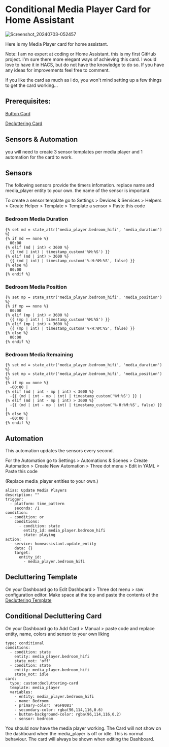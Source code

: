 # **Conditional Media Player Card for Home Assistant**

![Screenshot_20240703-052457](https://github.com/CollotsSpot/Conditional-Media-Player/assets/62449370/548272ef-12af-4693-b647-a6d2a85d00b3)

Here is my Media Player card for home assistant.

Note: I am no expert at coding or Home Assistant. this is my first GitHub project. I'm sure there more elegant ways of achieving this card. I would love to have it in HACS, but do not have the knowledge to do so. If you have any ideas for improvements feel free to comment.

If you like the card as much as i do, you won't mind setting up a few things to get the card working...

## **Prerequisites:**

[Button Card](https://github.com/custom-cards/button-card)

[Decluttering Card](https://github.com/custom-cards/decluttering-card)

##  Sensors & Automation

you will need to create 3 sensor templates per media player and 1 automation for the card to work.

## Sensors

The following sensors provide the timers infomation. replace name and media_player entity to your own. the name of the sensor is important.

To create a sensor template go to Settings > Devices & Services > Helpers > Create Helper > Template > Template a sensor > Paste this code


### **Bedroom Media Duration**

```
{% set md = state_attr('media_player.bedroom_hifi', 'media_duration') %}
{% if md == none %}
  00:00
{% elif (md | int) < 3600 %}
  {{ (md | int) | timestamp_custom('%M:%S') }}
{% elif (md | int) > 3600 %}
  {{ (md | int) | timestamp_custom('%-H:%M:%S', false) }}
{% else %}
  00:00
{% endif %}
```

### **Bedroom Media Position**

```
{% set mp = state_attr('media_player.bedroom_hifi', 'media_position') %}
{% if mp == none %}
  00:00
{% elif (mp | int) < 3600 %}
  {{ (mp | int) | timestamp_custom('%M:%S') }}
{% elif (mp | int) > 3600 %}
  {{ (mp | int) | timestamp_custom('%-H:%M:%S', false) }}
{% else %}
  00:00
{% endif %}
```

### **Bedroom Media Remaining**

```
{% set md = state_attr('media_player.bedroom_hifi', 'media_duration') %}
{% set mp = state_attr('media_player.bedroom_hifi', 'media_position') %}
{% if mp == none %}
  -00:00 |
{% elif (md | int - mp | int) < 3600 %}
  -{{ (md | int - mp | int) | timestamp_custom('%M:%S') }} |
{% elif (md | int - mp | int) > 3600 %}
  -{{ (md | int - mp | int) | timestamp_custom('%-H:%M:%S', false) }} |
{% else %}
  -00:00 |
{% endif %}
```

## Automation

This automation updates the sensors every second.

For the Automation go to Settings > Automations & Scenes > Create Automation > Create New Automation > Three dot menu > Edit in YAML > Paste this code

(Replace media_player entities to your own.)

```
alias: Update Media Players
description: ""
trigger:
  - platform: time_pattern
    seconds: /1
condition:
  - condition: or
    conditions:
      - condition: state
        entity_id: media_player.bedroom_hifi
        state: playing
action:
  - service: homeassistant.update_entity
    data: {}
    target:
      entity_id:
        - media_player.bedroom_hifi
```

## Decluttering Template

On your Dashboard go to Edit Dashboard > Three dot menu > raw configuration editor. Make space at the top and paste the contents of the [Decluttering Template](decluttering-template.yaml)

## Conditional Decluttering Card

On your Dashboard go to Add Card > Manual > paste code and replace entity, name, colors and sensor to your own liking

```
type: conditional
conditions:
  - condition: state
    entity: media_player.bedroom_hifi
    state_not: 'off'
  - condition: state
    entity: media_player.bedroom_hifi
    state_not: idle
card:
  type: custom:decluttering-card
  template: media_player
  variables:
    - entity: media_player.bedroom_hifi
    - name: Bedroom
    - primary-color: '#6F8081'
    - secondary-color: rgba(96,114,116,0.6)
    - button-background-color: rgba(96,114,116,0.2)
    - sensor: bedroom
```

You should now have the media player working. The Card will not show on the dashboard when the media_player is off or idle. This is normal behaviour. The card will always be shown when editing the Dashboard.
